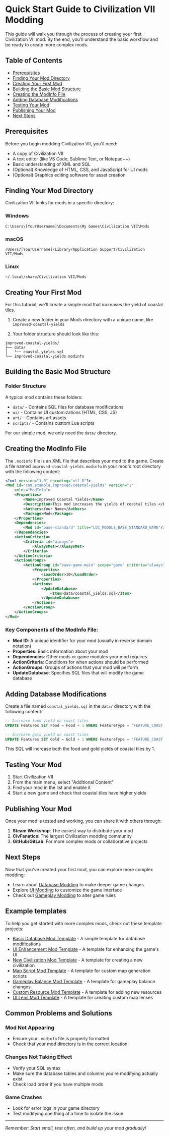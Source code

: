 # Quick Start Guide to Civilization VII Modding

This guide will walk you through the process of creating your first Civilization VII mod. By the end, you'll understand the basic workflow and be ready to create more complex mods.

## Table of Contents

- [Prerequisites](#prerequisites)
- [Finding Your Mod Directory](#finding-your-mod-directory)
- [Creating Your First Mod](#creating-your-first-mod)
- [Building the Basic Mod Structure](#building-the-basic-mod-structure)
- [Creating the ModInfo File](#creating-the-modinfo-file)
- [Adding Database Modifications](#adding-database-modifications)
- [Testing Your Mod](#testing-your-mod)
- [Publishing Your Mod](#publishing-your-mod)
- [Next Steps](#next-steps)

## Prerequisites

Before you begin modding Civilization VII, you'll need:

- A copy of Civilization VII
- A text editor (like VS Code, Sublime Text, or Notepad++)
- Basic understanding of XML and SQL
- (Optional) Knowledge of HTML, CSS, and JavaScript for UI mods
- (Optional) Graphics editing software for asset creation

## Finding Your Mod Directory

Civilization VII looks for mods in a specific directory:

### Windows
```
C:\Users\[YourUsername]\Documents\My Games\Civilization VII\Mods
```

### macOS
```
/Users/[YourUsername]/Library/Application Support/Civilization VII/Mods
```

### Linux
```
~/.local/share/Civilization VII/Mods
```

## Creating Your First Mod

For this tutorial, we'll create a simple mod that increases the yield of coastal tiles.

1. Create a new folder in your Mods directory with a unique name, like `improved-coastal-yields`

2. Your folder structure should look like this:
```
improved-coastal-yields/
├── data/
│   └── coastal_yields.sql
└── improved-coastal-yields.modinfo
```

## Building the Basic Mod Structure

### Folder Structure

A typical mod contains these folders:

- `data/` - Contains SQL files for database modifications
- `ui/` - Contains UI customizations (HTML, CSS, JS)
- `art/` - Contains art assets
- `scripts/` - Contains custom Lua scripts

For our simple mod, we only need the `data/` directory.

## Creating the ModInfo File

The `.modinfo` file is an XML file that describes your mod to the game. Create a file named `improved-coastal-yields.modinfo` in your mod's root directory with the following content:

```xml
<?xml version="1.0" encoding="utf-8"?>
<Mod id="com.example.improved-coastal-yields" version="1"
	xmlns="ModInfo">
	<Properties>
		<Name>Improved Coastal Yields</Name>
		<Description>This mod increases the yields of coastal tiles.</Description>
		<Authors>Your Name</Authors>
		<Package>Mod</Package>
	</Properties>
	<Dependencies>
		<Mod id="base-standard" title="LOC_MODULE_BASE_STANDARD_NAME"/>
	</Dependencies>
	<ActionCriteria>
		<Criteria id="always">
			<AlwaysMet></AlwaysMet>
		</Criteria>
	</ActionCriteria>
	<ActionGroups>
		<ActionGroup id="base-game-main" scope="game" criteria="always">
			<Properties>
				<LoadOrder>10</LoadOrder>
			</Properties>
			<Actions>
				<UpdateDatabase>
					<Item>data/coastal_yields.sql</Item>
				</UpdateDatabase>
			</Actions>
		</ActionGroup>
	</ActionGroups>
</Mod>
```

### Key Components of the ModInfo File:

- **Mod ID**: A unique identifier for your mod (usually in reverse domain notation)
- **Properties**: Basic information about your mod
- **Dependencies**: Other mods or game modules your mod requires
- **ActionCriteria**: Conditions for when actions should be performed
- **ActionGroups**: Groups of actions that your mod will perform
- **UpdateDatabase**: Specifies SQL files that will modify the game database

## Adding Database Modifications

Create a file named `coastal_yields.sql` in the `data/` directory with the following content:

```sql
-- Increase food yield on coast tiles
UPDATE Features SET Food = Food + 1 WHERE FeatureType = 'FEATURE_COAST';

-- Increase gold yield on coast tiles
UPDATE Features SET Gold = Gold + 1 WHERE FeatureType = 'FEATURE_COAST';
```

This SQL will increase both the food and gold yields of coastal tiles by 1.

## Testing Your Mod

1. Start Civilization VII
2. From the main menu, select "Additional Content"
3. Find your mod in the list and enable it
4. Start a new game and check that coastal tiles have higher yields

## Publishing Your Mod

Once your mod is tested and working, you can share it with others through:

1. **Steam Workshop**: The easiest way to distribute your mod
2. **CivFanatics**: The largest Civilization modding community
3. **GitHub/GitLab**: For more complex mods or collaborative projects

## Next Steps

Now that you've created your first mod, you can explore more complex modding:

- Learn about [Database Modding](./database-modding.md) to make deeper game changes
- Explore [UI Modding](./ui-modding.md) to customize the game interface
- Check out [Gameplay Modding](./gameplay-modding.md) to alter game rules

## Example templates

To help you get started with more complex mods, check out these template projects:

- [Basic Database Mod Template](./templates/basic-database-mod/) - A simple template for database modifications
- [UI Enhancement Mod Template](./templates/ui-enhancement-mod/) - A template for enhancing the game's UI
- [New Civilization Mod Template](./templates/new-civilization-mod/) - A template for creating a new civilization
- [Map Script Mod Template](./templates/mapscript-mod/) - A template for custom map generation scripts
- [Gameplay Balance Mod Template](./templates/gameplay-balance-mod/) - A template for gameplay balance changes
- [Custom Resource Mod Template](./templates/custom-resource-mod/) - A template for adding new resources
- [UI Lens Mod Template](./templates/ui-lens-mod/) - A template for creating custom map lenses

## Common Problems and Solutions

### Mod Not Appearing
- Ensure your `.modinfo` file is properly formatted
- Check that your mod directory is in the correct location

### Changes Not Taking Effect
- Verify your SQL syntax
- Make sure the database tables and columns you're modifying actually exist
- Check load order if you have multiple mods

### Game Crashes
- Look for error logs in your game directory
- Test modifying one thing at a time to isolate the issue

---

*Remember: Start small, test often, and build up your mod gradually!* 
